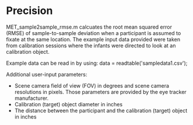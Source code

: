 # Precision

MET_sample2sample_rmse.m calcuates the root mean squared error (RMSE) of sample-to-sample deviation when a participant is assumed to fixate at the same location. The example input data provided were taken from calibration sessions where the infants were directed to look at an calibration object. 

Example data can be read in by using: data = readtable('sampledata1.csv');

Additional user-input parameters:
* Scene camera field of view (FOV) in degrees and scene camera resolutions in pixels. Those parameters are provided by the eye tracker manufacturer. 
* Calibration (target) object diameter in inches
* The distance between the participant and the calibration (target) object in inches


